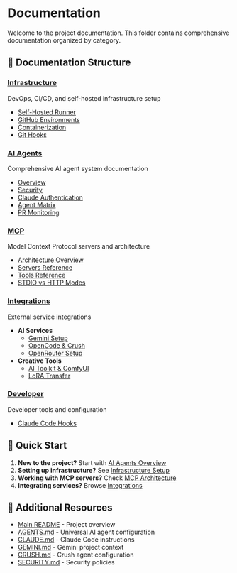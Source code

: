 # Documentation

Welcome to the project documentation. This folder contains comprehensive documentation organized by category.

## 📁 Documentation Structure

### [Infrastructure](./infrastructure/)
DevOps, CI/CD, and self-hosted infrastructure setup
- [Self-Hosted Runner](./infrastructure/self-hosted-runner.md)
- [GitHub Environments](./infrastructure/github-environments.md)
- [Containerization](./infrastructure/containerization.md)
- [Git Hooks](./infrastructure/git-hooks.md)

### [AI Agents](./ai-agents/)
Comprehensive AI agent system documentation
- [Overview](./ai-agents/README.md)
- [Security](./ai-agents/security.md)
- [Claude Authentication](./ai-agents/claude-auth.md)
- [Agent Matrix](./ai-agents/agent-matrix.md)
- [PR Monitoring](./ai-agents/pr-monitoring.md)

### [MCP](./mcp/)
Model Context Protocol servers and architecture
- [Architecture Overview](./mcp/README.md)
- [Servers Reference](./mcp/servers.md)
- [Tools Reference](./mcp/tools.md)
- [STDIO vs HTTP Modes](./mcp/architecture/stdio-vs-http.md)

### [Integrations](./integrations/)
External service integrations
- **AI Services**
  - [Gemini Setup](./integrations/ai-services/gemini-setup.md)
  - [OpenCode & Crush](./integrations/ai-services/opencode-crush.md)
  - [OpenRouter Setup](./integrations/ai-services/openrouter-setup.md)
- **Creative Tools**
  - [AI Toolkit & ComfyUI](./integrations/creative-tools/ai-toolkit-comfyui.md)
  - [LoRA Transfer](./integrations/creative-tools/lora-transfer.md)

### [Developer](./developer/)
Developer tools and configuration
- [Claude Code Hooks](./developer/claude-code-hooks.md)

## 🚀 Quick Start

1. **New to the project?** Start with [AI Agents Overview](./ai-agents/README.md)
2. **Setting up infrastructure?** See [Infrastructure Setup](./infrastructure/)
3. **Working with MCP servers?** Check [MCP Architecture](./mcp/README.md)
4. **Integrating services?** Browse [Integrations](./integrations/)

## 📖 Additional Resources

- [Main README](../README.md) - Project overview
- [AGENTS.md](../AGENTS.md) - Universal AI agent configuration
- [CLAUDE.md](../CLAUDE.md) - Claude Code instructions
- [GEMINI.md](../GEMINI.md) - Gemini project context
- [CRUSH.md](../CRUSH.md) - Crush agent configuration
- [SECURITY.md](../SECURITY.md) - Security policies
